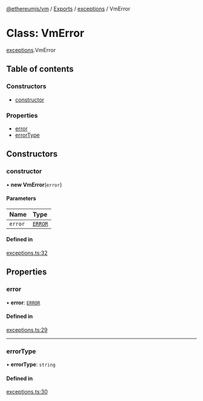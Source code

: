[@ethereumjs/vm](../README.md) / [Exports](../modules.md) / [exceptions](../modules/exceptions.md) / VmError

# Class: VmError

[exceptions](../modules/exceptions.md).VmError

## Table of contents

### Constructors

- [constructor](exceptions.VmError.md#constructor)

### Properties

- [error](exceptions.VmError.md#error)
- [errorType](exceptions.VmError.md#errortype)

## Constructors

### constructor

• **new VmError**(`error`)

#### Parameters

| Name | Type |
| :------ | :------ |
| `error` | [`ERROR`](../enums/exceptions.ERROR.md) |

#### Defined in

[exceptions.ts:32](https://github.com/ethereumjs/ethereumjs-monorepo/blob/master/packages/vm/src/exceptions.ts#L32)

## Properties

### error

• **error**: [`ERROR`](../enums/exceptions.ERROR.md)

#### Defined in

[exceptions.ts:29](https://github.com/ethereumjs/ethereumjs-monorepo/blob/master/packages/vm/src/exceptions.ts#L29)

___

### errorType

• **errorType**: `string`

#### Defined in

[exceptions.ts:30](https://github.com/ethereumjs/ethereumjs-monorepo/blob/master/packages/vm/src/exceptions.ts#L30)

